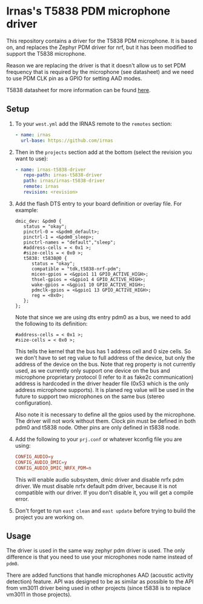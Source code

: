 # Irnas's T5838 PDM microphone driver

This repository contains a driver for the T5838 PDM microphone. It is based on, and replaces the Zephyr PDM driver for nrf, but it has been modified to support the T5838 microphone.

Reason we are replacing the driver is that it doesn't allow us to set PDM frequency that is required by the microphone (see datasheet) and we need to use PDM CLK pin as a GPIO for setting AAD modes.

T5838 datasheet for more information can be found [here](https://invensense.tdk.com/wp-content/uploads/2023/06/DS-000383-T5838-Datasheet-v1.1.pdf).

## Setup

1. To your `west.yml` add the IRNAS remote to the `remotes` section:

   ```yaml
   - name: irnas
     url-base: https://github.com/irnas
   ```

2. Then in the `projects` section add at the bottom (select the revision you want to use):

   ```yaml
   - name: irnas-t5838-driver
      repo-path: irnas-t5838-driver
      path: irnas/irnas-t5838-driver
      remote: irnas
      revision: <revision>
   ```

3. Add the flash DTS entry to your board definition or overlay file. For example:

   ```dts
   dmic_dev: &pdm0 {
      status = "okay";
      pinctrl-0 = <&pdm0_default>;
      pinctrl-1 = <&pdm0_sleep>;
      pinctrl-names = "default","sleep";
      #address-cells = < 0x1 >;
      #size-cells = < 0x0 >;
      t5838: t5838@0 {
         status = "okay";
         compatible = "tdk,t5838-nrf-pdm";
         micen-gpios = <&gpio1 11 GPIO_ACTIVE_HIGH>;
         thsel-gpios = <&gpio1 4 GPIO_ACTIVE_HIGH>;
         wake-gpios = <&gpio1 10 GPIO_ACTIVE_HIGH>;
         pdmclk-gpios = <&gpio1 13 GPIO_ACTIVE_HIGH>;
         reg = <0x0>;
      };
   };
   ```

   Note that since we are using dts entry pdm0 as a bus, we need to add the following to its definition:

   ```dts
   #address-cells = < 0x1 >;
   #size-cells = < 0x0 >;
   ```

   This tells the kernel that the bus has 1 address cell and 0 size cells. So we don't have to set reg value to full address of the device, but only the address of the device on the bus. Note that reg property is not currently used, as we currently only support one device on the bus and microphone proprietary protocol (I refer to it as fake2c communication) address is hardcoded in the driver header file (0x53 which is the only address microphone supports).
   It is planed reg value will be used in the future to support two microphones on the same bus (stereo configuration).

   Also note it is necessary to define all the gpios used by the microphone. The driver will not work without them. Clock pin must be defined in both pdm0 and t5838 node. Other pins are only defined in t5838 node.

4. Add the following to your `prj.conf` or whatever kconfig file you are using:

   ```conf
   CONFIG_AUDIO=y
   CONFIG_AUDIO_DMIC=y
   CONFIG_AUDIO_DMIC_NRFX_PDM=n
   ```

   This will enable audio subsystem, dmic driver and disable nrfx pdm driver. We must disable nrfx default pdm driver, because it is not compatible with our driver. If you don't disable it, you will get a compile error.

5. Don't forget to run `east clean` and `east update` before trying to build the project you are working on.

## Usage

The driver is used in the same way zephyr pdm driver is used. The only difference is that you need to use your microphones node name instead of `pdm0`.

There are added functions that handle microphones AAD (acoustic activity detection) feature. API was designed to be as similar as possible to the API from vm3011 driver being used in other projects (since t5838 is to replace vm3011 in those projects).
